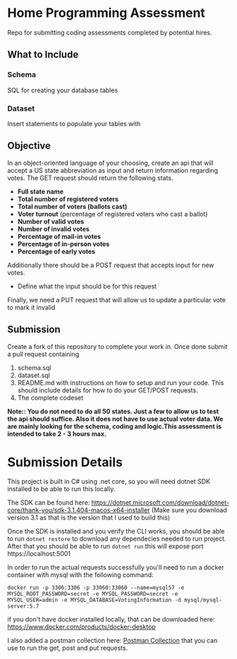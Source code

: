 # Home Programming Assessment
Repo for submitting coding assessments completed by potential hires.

## What to Include
### Schema
SQL for creating your database tables

### Dataset
Insert statements to populate your tables with

## Objective
In an object-oriented language of your choosing, create an api that will accept a US state abbreviation as input and return information regarding votes.
The GET request should return the following stats.

* **Full state name**
* **Total number of registered voters**
* **Total number of voters (ballots cast)**
* **Voter turnout** (percentage of registered voters who cast a ballot)
* **Number of valid votes**
* **Number of invalid votes**
* **Percentage of mail-in votes**
* **Percentage of in-person votes**
* **Percentage of early votes**

Additionally there should be a POST request that accepts input for new votes.
* Define what the input should be for this request

Finally, we need a PUT request that will allow us to update a particular vote to mark it invalid

## Submission
Create a fork of this repository to complete your work in. Once done submit a pull request containing
1. schema.sql
2. dataset.sql
3. README.md with instructions on how to setup and run your code. This should include details for how to do your GET/POST requests. 
4. The complete codeset

**Note:: You do not need to do all 50 states. Just a few to allow us to test the api should suffice. Also it does not have to use actual voter data. We are mainly looking for the schema, coding and logic.This assessment is intended to take 2 - 3 hours max.** 




# Submission Details
This project is built in C# using .net core, so you will need dotnet SDK installed to be able to run this locally.

The SDK can be found here: https://dotnet.microsoft.com/download/dotnet-core/thank-you/sdk-3.1.404-macos-x64-installer
(Make sure you download version 3.1 as that is the version that I used to build this)

Once the SDK is installed and you verify the CLI works, you should be able to run `dotnet restore` to download any dependecies needed to run project. After that you should be able to run `dotnet run` this will expose port https://localhost:5001

In order to run the actual requests successfully you'll need to run a docker container with mysql with the following command:

```docker run -p 3306:3306 -p 33060:33060 --name=mysql57 -e MYSQL_ROOT_PASSWORD=secret -e MYSQL_PASSWORD=secret -e MYSQL_USER=admin -e MYSQL_DATABASE=VotingInformation -d mysql/mysql-server:5.7```

if you don't have docker installed locally, that can be downloaded here: https://www.docker.com/products/docker-desktop

I also added a postman collection here: [Postman Collection](VotingInformation.postman_collection.json) that you can use to run the get, post and put requests.